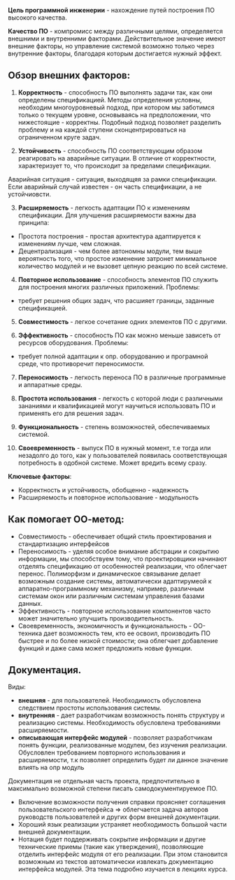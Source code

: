 **Цель программной инженерии** - нахождение путей построения ПО высокого качества.

**Качество ПО** - компромисс между различными целями, определяется внешними и внутренними факторами.
Действительное значение имеют внешние факторы, но управление системой возможно только через внутренние факторы, благодаря которым достигается нужный эффект.

## Обзор внешних факторов:
1. **Корректность** - способность ПО выполнять задачи так, как они определены спецификацией.
Методы определения условны, необходим многоуровневый подход, при котором мы заботимся только о текущем уровне, основываясь на предположении, что нижестоящие - корректны. 
Подобный подход позволяет разделить проблему и на каждой ступени сконцентрироваться на ограниченном круге задач.

2. **Устойчивость** - способность ПО соответствующим образом реагировать на аварийные ситуации.
В отличие от корректности, характеризует то, что происходит за пределами спецификации.

Аварийная ситуация - ситуация, выходящяя за рамки спецификации. 
Если аварийный случай известен - он часть спецификации, а не устойчиовсти.

3. **Расширяемость** - легкость адаптации ПО к изменениям спецификации.
Для улучшения расширяемости важны два принципа:
- Простота построения - простая архитектура адаптируется к изменениям лучше, чем сложная.
- Децентрализация - чем более автономны модули, тем выше вероятность того, что простое изменение затронет минимальное количество модулей и не вызовет цепную реакцию по всей системе.

4. **Повторное использование** - способность элементов ПО служить для построения многих различных приложений.
Проблемы: 
- требует решения общих задач, что расшияет границы, заданные спецификацией.

5. **Совместимость** - легкое сочетание одних элементов ПО с другими.

6. **Эффективность** - способность ПО как можно меньше зависеть от ресурсов оборудования.
Проблемы:
- требует полной адаптации к опр. оборудованию и програмной среде, что противоречит переносимости.

7. **Переносимость** - легкость переноса ПО в различные программные и аппаратные среды.

8. **Простота использования** - легкость с которой люди с различными зананиями и квалификацией могут научиться использовать ПО и применять его для решения задач.

9. **Функциональность** - степень возможностей, обеспечиваемых системой.

10. **Своевременность** - выпуск ПО в нужный момент, т.е тогда или незадолго до того, как у пользователей появилась соответствующая потребность в одобной системе.
Может вредить всему сразу.

**Ключевые факторы**:
- Корректность и устойчивость, обобщенно - надежность
- Расширяемость и повторное использование - модульность

## Как помогает ОО-метод:
- Совместимость - обеспечивает общий стиль проектирования и стандартизацию интерфейсов
- Переносимость - уделяя особое внимание абстрации и сокрытию информации, мы способствуем тому, что проектировщики начинают отделять спецификацию от особенностей реализации, что облегчает перенос. Полиморфизм и динамическое связывание делает возможным создание системы, автоматически адаптирумеой к аппаратно-программному механизму, например, различным системам окон или различным системам управления базами данных. 
- Эффективность - повторное использование компонентов часто может значительно улучшить производительность.
- Своевременность, экономичность и функциональность - ОО-техника дает возможность тем, кто ее освоил, производить ПО быстрее и по более низкой стоимости; она облегчает добавление функций и даже сама может предложить новые функции.

## Документация.
Виды:
- **внешняя** - для пользователей. Необходимость обусловлена следствием простоты использования системы.
- **внутренняя** - дает разработчикам возможность понять структуру и реализацию системы. Необходимость обусловлена требованиями расширяемости.
- **описывающая интерфейс модулей** - позволяет разработчикам понять функции, реализованные модулем, без изучения реализации. Обусловлен требованием повторного использования и расширяемости, т.к позволяет определить будет ли данное значение влиять на опр модуль

Документация не отдельная часть проекта, предпочтительно в максимально возможной степени писать самодокументируемое ПО.
- Включение возможности получения справки проясняет соглашения пользовательского интерфейса => облегчается задача авторов руководств пользователей и других форм внешней документации.
- Хороший язык реализации устраняет необходимость большой части внешней документации.
- Нотация будет поддерживать сокрытие информации и другие технические приемы (такие как утверждения), позволяющие отделить интерфейс модуля от его реализации. При этом становится возможным из текстов автоматически извлекать документацию интерфейса модулей. Эта тема подробно изучается в лекциях курса.
